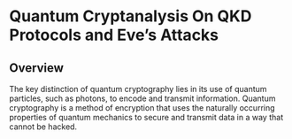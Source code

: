 # Quantum Cryptanalysis On QKD Protocols and Eve’s Attacks

## Overview

The key distinction of quantum cryptography lies in its use of quantum particles, such as photons, to encode and transmit information. Quantum cryptography is a method of encryption that uses the naturally occurring properties of quantum mechanics to secure and transmit data in a way that cannot be hacked.
